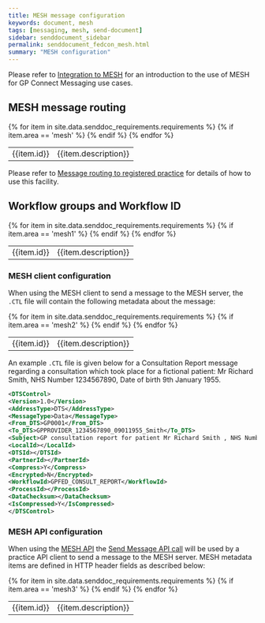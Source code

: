 ```yaml
---
title: MESH message configuration
keywords: document, mesh
tags: [messaging, mesh, send-document]
sidebar: senddocument_sidebar
permalink: senddocument_fedcon_mesh.html
summary: "MESH configuration"
---
```


Please refer to [Integration to MESH](integration_mesh.html) for an introduction to the use of MESH for GP Connect Messaging use cases.

## MESH message routing ##

<table class="requirement-box">
  {% for item in site.data.senddoc_requirements.requirements %}
  {% if item.area == 'mesh' %}
  <tr>
    <td id="{{item.id}}">{{item.id}}</td>
    <td>{{item.description}}</td>
  </tr>
  {% endif %}
  {% endfor %}
</table>

Please refer to [Message routing to registered practice](integration_mesh.html#message-routing-to-registered-practice) for details of how to use this facility.

## Workflow groups and Workflow ID ##

<table class="requirement-box">
  {% for item in site.data.senddoc_requirements.requirements %}
  {% if item.area == 'mesh1' %}
  <tr>
    <td id="{{item.id}}">{{item.id}}</td>
    <td>{{item.description}}</td>
  </tr>
  {% endif %}
  {% endfor %}
</table>

### MESH client configuration 

When using the MESH client to send a message to the MESH server, the `.CTL` file will contain the following metadata about the message:

<table class="requirement-box">
  {% for item in site.data.senddoc_requirements.requirements %}
  {% if item.area == 'mesh2' %}
  <tr>
    <td id="{{item.id}}">{{item.id}}</td>
    <td>{{item.description}}</td>
  </tr>
  {% endif %}
  {% endfor %}
</table>


An example `.CTL` file is given below for a Consultation Report message regarding a consultation which took place for a fictional patient: Mr Richard Smith, NHS Number 1234567890, Date of birth 9th January 1955.

```xml
<DTSControl>
<Version>1.0</Version>
<AddressType>DTS</AddressType>
<MessageType>Data</MessageType>
<From_DTS>GP0001</From_DTS>
<To_DTS>GPPROVIDER_1234567890_09011955_Smith</To_DTS>
<Subject>GP consultation report for patient Mr Richard Smith , NHS Number 1234567890, with details of encounter which at practice GP0001</Subject>
<LocalId></LocalId>
<DTSId></DTSId>
<PartnerId></PartnerId>
<Compress>Y</Compress>
<Encrypted>N</Encrypted>
<WorkflowId>GPFED_CONSULT_REPORT</WorkflowId>
<ProcessId></ProcessId>
<DataChecksum></DataChecksum>
<IsCompressed>Y</IsCompressed>
</DTSControl>
```

### MESH API configuration ###

When using the [MESH API](https://meshapi.docs.apiary.io/) the [Send Message API call](https://meshapi.docs.apiary.io/#reference/0/mesh-messages/send-a-message) will be used by a practice API client to send a message to the MESH server. MESH metadata items are defined in HTTP header fields as described below:

<table class="requirement-box">
  {% for item in site.data.senddoc_requirements.requirements %}
  {% if item.area == 'mesh3' %}
  <tr>
    <td id="{{item.id}}">{{item.id}}</td>
    <td>{{item.description}}</td>
  </tr>
  {% endif %}
  {% endfor %}
</table>
